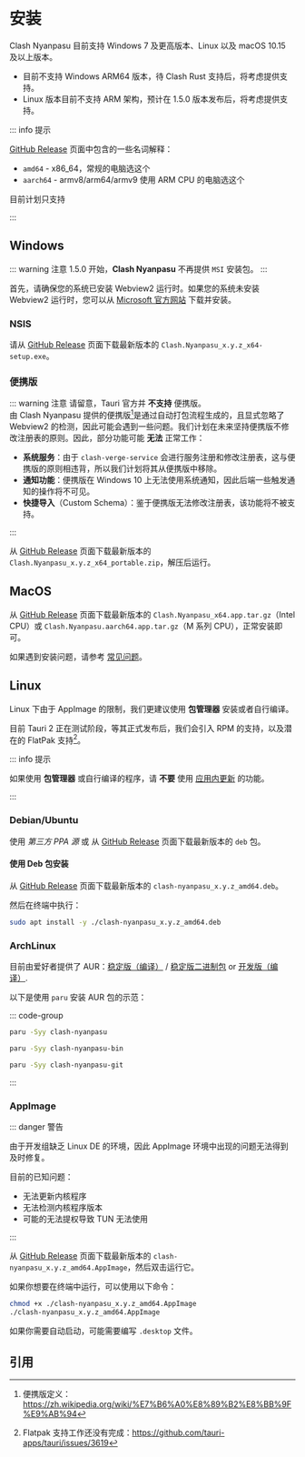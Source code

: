 # 安装

Clash Nyanpasu 目前支持 Windows 7 及更高版本、Linux 以及 macOS 10.15 及以上版本。

- 目前不支持 Windows ARM64 版本，待 Clash Rust 支持后，将考虑提供支持。
- Linux 版本目前不支持 ARM 架构，预计在 1.5.0 版本发布后，将考虑提供支持。

::: info 提示

[GitHub Release](https://github.com/LibNyanpasu/clash-nyanpasu/releases) 页面中包含的一些名词解释：

- `amd64` - x86_64，常规的电脑选这个
- `aarch64` - armv8/arm64/armv9 使用 ARM CPU 的电脑选这个

目前计划只支持

:::

## Windows

::: warning 注意
1.5.0 开始，**Clash Nyanpasu** 不再提供 `MSI` 安装包。
:::

首先，请确保您的系统已安装 Webview2 运行时。如果您的系统未安装 Webview2 运行时，您可以从 [Microsoft 官方网站](https://developer.microsoft.com/en-us/microsoft-edge/webview2/) 下载并安装。

### NSIS

请从 [GitHub Release](https://github.com/LibNyanpasu/clash-nyanpasu/releases) 页面下载最新版本的 `Clash.Nyanpasu_x.y.z_x64-setup.exe`。

### 便携版

::: warning 注意
请留意，Tauri 官方并 **不支持** 便携版。  
由 Clash Nyanpasu 提供的便携版[^1]是通过自动打包流程生成的，且显式忽略了 Webview2 的检测，因此可能会遇到一些问题。我们计划在未来坚持便携版不修改注册表的原则。因此，部分功能可能 **无法** 正常工作：

- **系统服务**：由于 `clash-verge-service` 会进行服务注册和修改注册表，这与便携版的原则相违背，所以我们计划将其从便携版中移除。
- **通知功能**：便携版在 Windows 10 上无法使用系统通知，因此后端一些触发通知的操作将不可见。
- **快捷导入**（Custom Schema）：鉴于便携版无法修改注册表，该功能将不被支持。

:::

从 [GitHub Release](https://github.com/LibNyanpasu/clash-nyanpasu/releases) 页面下载最新版本的 `Clash.Nyanpasu_x.y.z_x64_portable.zip`，解压后运行。

## MacOS

从 [GitHub Release](https://github.com/LibNyanpasu/clash-nyanpasu/releases) 页面下载最新版本的 `Clash.Nyanpasu_x64.app.tar.gz`（Intel CPU）或 `Clash.Nyanpasu.aarch64.app.tar.gz`（M 系列 CPU），正常安装即可。

如果遇到安装问题，请参考 [常见问题](../others/faq)。

## Linux

Linux 下由于 AppImage 的限制，我们更建议使用 **包管理器** 安装或者自行编译。

目前 Tauri 2 正在测试阶段，等其正式发布后，我们会引入 RPM 的支持，以及潜在的 FlatPak 支持[^2]。

::: info 提示

如果使用 **包管理器** 或自行编译的程序，请 **不要** 使用 <u>应用内更新</u> 的功能。

:::

### Debian/Ubuntu

使用 _第三方 PPA 源_ 或 从 [GitHub Release](https://github.com/LibNyanpasu/clash-nyanpasu/releases) 页面下载最新版本的 `deb` 包。

#### 使用 Deb 包安装

从 [GitHub Release](https://github.com/LibNyanpasu/clash-nyanpasu/releases) 页面下载最新版本的 `clash-nyanpasu_x.y.z_amd64.deb`。

然后在终端中执行：

```bash
sudo apt install -y ./clash-nyanpasu_x.y.z_amd64.deb
```

### ArchLinux

目前由爱好者提供了 AUR：[稳定版（编译）](https://aur.archlinux.org/packages/clash-nyanpasu) / [稳定版二进制包](https://aur.archlinux.org/packages/clash-nyanpasu-bin) or [开发版（编译）](https://aur.archlinux.org/packages/clash-nyanpasu-git).

以下是使用 `paru` 安装 AUR 包的示范：

::: code-group

```bash [稳定版（编译）]
paru -Syy clash-nyanpasu
```

```bash [稳定版二进制包]
paru -Syy clash-nyanpasu-bin
```

```bash [开发版（编译）]
paru -Syy clash-nyanpasu-git
```

:::

### AppImage

::: danger 警告

由于开发组缺乏 Linux DE 的环境，因此 AppImage 环境中出现的问题无法得到及时修复。

目前的已知问题：

- 无法更新内核程序
- 无法检测内核程序版本
- 可能的无法提权导致 TUN 无法使用

:::

从 [GitHub Release](https://github.com/LibNyanpasu/clash-nyanpasu/releases) 页面下载最新版本的 `clash-nyanpasu_x.y.z_amd64.AppImage`，然后双击运行它。

如果你想要在终端中运行，可以使用以下命令：

```bash
chmod +x ./clash-nyanpasu_x.y.z_amd64.AppImage
./clash-nyanpasu_x.y.z_amd64.AppImage
```

如果你需要自动启动，可能需要编写 `.desktop` 文件。

## 引用

[^1]: 便携版定义：https://zh.wikipedia.org/wiki/%E7%B6%A0%E8%89%B2%E8%BB%9F%E9%AB%94
[^2]: Flatpak 支持工作还没有完成：https://github.com/tauri-apps/tauri/issues/3619
